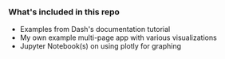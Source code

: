 ### What's included in this repo

* Examples from Dash's documentation tutorial
* My own example multi-page app with various visualizations
* Jupyter Notebook(s) on using plotly for graphing
